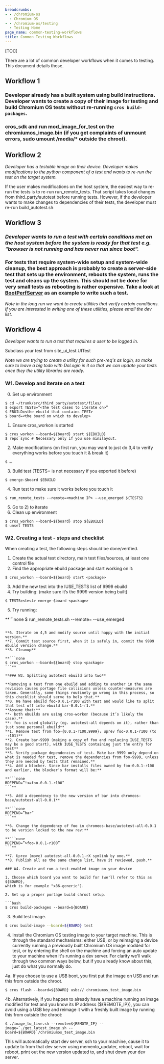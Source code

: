 ```yaml
---
breadcrumbs:
- - /chromium-os
  - Chromium OS
- - /chromium-os/testing
  - Testing Home
page_name: common-testing-workflows
title: Common Testing Workflows
---
```


[TOC]

There are a lot of common developer workflows when it comes to testing. This
document details those.

## Workflow 1

### Developer already has a built system using build instructions. Developer wants to create a copy of their image for testing and build Chromium OS tests without re-running `cros build-packages`.

### cros_sdk and run mod_image_for_test on the chromiumos_image.bin (if you get complaints of unmount errors, sudo umount /media/\* outside the chroot).

## Workflow 2

*Developer has a testable image on their device. Developer makes modifications
to the python component of a test and wants to re-run the test on the target
system.*

If the user makes modifications on the host system, the easiest way to re-run
the tests is to re-run run_remote_tests. That script takes local changes from
third_party/autotest before running tests. However, if the developer wants to
make changes to dependencies of their tests, the developer must re-run
build_autotest.sh

## Workflow 3

### *Developer wants to run a test with certain conditions met on the host system before the system is ready for that test e.g. "browser is not running and has never run since boot".*

### For tests that require system-wide setup and system-wide cleanup, the best approach is probably to create a server-side test that sets up the environment, reboots the system, runs the test and cleans up the system. This should not be done for very small tests as rebooting is rather expensive. Take a look at [BootPerfServer](http://git.chromium.org/cgi-bin/gitweb.cgi?p=autotest.git;a=tree;f=server/site_tests/platform_BootPerfServer;h=2362958081700ed3e243935641ebe69b17890045;hb=HEAD) as an example to write such a test.

*Note in the long run we want to create utilities that verify certain
conditions. If you are interested in writing one of these utilities, please
email the dev list.*

## Workflow 4

*Developer wants to run a test that requires a user to be logged in.*

Subclass your test from site_ui_test.UITest

*Note we are trying to create a utility for such pre-req's as login, so make
sure to leave a big todo with DoLogin in it so that we can update your tests
once they the utility libraries are ready.*

### W1. Develop and iterate on a test

0. Set up environment

```none
$ cd ~/trunk/src/third_party/autotest/files/
$ export TESTS=”<the test cases to iterate on>”
$ EBUILD=<the ebuild that contains TEST>
$ board=<the board on which to develop>
```

1. Ensure cros_workon is started

```none
$ cros_workon --board=${board} start ${EBUILD}
$ repo sync # Necessary only if you use minilayout.
```

2. Make modifications (on first run, you may want to just do 3,4 to verify
everything works before you touch it & break it)

```none
$ …
```

3. Build test (TESTS= is not necessary if you exported it before)

```none
$ emerge-$board $EBUILD
```

4. Run test to make sure it works before you touch it

```none
$ run_remote_tests --remote=<machine IP> --use_emerged ${TESTS}
```

5. Go to 2) to iterate
6. Clean up environment

```none
$ cros_workon --board=${board} stop ${EBUILD}
$ unset TESTS
```

### W2. Creating a test - steps and checklist

When creating a test, the following steps should be done/verified.
1. Create the actual test directory, main test files/sources, at least one
control file
2. Find the appropriate ebuild package and start working on it:

```none
$ cros_workon --board=${board} start <package>
```

3. Add the new test into the IUSE_TESTS list of 9999 ebuild
4. Try building: (make sure it’s the 9999 version being built)

```none
$ TESTS=<test> emerge-$board <package>
```

5. Try running:

**```none
$ run_remote_tests.sh --remote=<IP> --use_emerged <test>
```**

**6. Iterate on 4,5 and modify source until happy with the initial version.**
**7. Commit test source first, when it is safely in, commit the 9999 ebuild version change.**
**8. Cleanup**

**```none
$ cros_workon --board=${board} stop <package>
```**

**### W3. Splitting autotest ebuild into two**

**Removing a test from one ebuild and adding to another in the same revision causes portage file collisions unless counter-measures are taken. Generally, some things routinely go wrong in this process, so this checklist should serve to help that.**
**0. We have ebuild foo-0.0.1-r100 with test and would like to split that test off into ebuild bar-0.0.1-r1.**
**Assume that:**
**- both ebuilds are using cros-workon (because it’s likely the case).**
**- foo is used globally (eg. autotest-all depends on it), rather than just some personal ebuild**
**1. Remove test from foo-{0.0.1-r100,9999}; uprev foo-0.0.1-r100 (to -r101)**
**2. Create bar-9999 (making a copy of foo and replacing IUSE_TESTS may be a good start), with IUSE_TESTS containing just the entry for test**
**3. Verify package dependencies of test. Make bar-9999 only depend on what is needed for test, remove the dependencies from foo-9999, unless they are needed by tests that remained.**
**4. Add a blocker. Since bar installs files owned by foo-0.0.1-r100 and earlier, the blocker’s format will be:**

**```none
RDEPEND=”!<=foo-0.0.1-r100”
```**

**5. Add a dependency to the new version of bar into chromeos-base/autotest-all-0.0.1**

**```none
RDEPEND=”bar”
```**

**6. Change the dependency of foo in chromeos-base/autotest-all-0.0.1 to be version locked to the new rev:**

**```none
RDEPEND=”>foo-0.0.1-r100”
```**

**7. Uprev (move) autotest-all-0.0.1-rX symlink by one.**
**8. Publish all as the same change list, have it reviewed, push.**

### W4. Create and run a test-enabled image on your device

1. Choose which board you want to build for (we'll refer to this as ${BOARD},
which is for example "x86-generic").

2. Set up a proper portage build chroot setup.

```bash
$ cros build-packages --board=${BOARD}
```

3. Build test image.

```bash
$ cros build-image --board=${BOARD} test
```

4. Install the Chromium OS testing image to your target machine. This is through
the standard mechanisms: either USB, or by reimaging a device currently running
a previously built Chromium OS image modded for test, or by entering the shell
on the machine and forcing an auto update to your machine when it's running a
dev server. For clarity we'll walk through two common ways below, but if you
already know about this, just do what you normally do.

4a. If you choose to use a USB boot, you first put the image on USB and run this
from outside the chroot.

```none
$ cros flash --board=${BOARD} usb:// chromiumos_test_image.bin
```

4b. Alternatively, if you happen to already have a machine running an image
modified for test and you know its IP address (${REMOTE_IP}), you can avoid
using a USB key and reimage it with a freshly built image by running this from
outside the chroot:

```none
$ ./image_to_live.sh --remote=${REMOTE_IP} --image=`./get_latest_image.sh --board=${BOARD}`/chromiumos_test_image.bin
```

This will automatically start dev server, ssh to your machine, cause it to
update to from that dev server using memento_updater, reboot, wait for reboot,
print out the new version updated to, and shut down your dev server.
